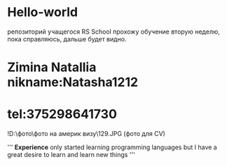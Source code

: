 # Hello-world
репозиторий учащегося RS School
прохожу обучение вторую неделю, пока справляюсь, дальше будет видно.


# **Zimina Natallia**  nikname:Natasha1212
# tel:375298641730
!D:\фото\фото на америк визу\129.JPG (фото для CV)


'''
**Experience**
only started learning programming languages
but I have a great desire to learn and learn new things
'''
